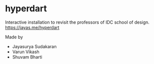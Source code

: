 # hyperdart

Interactive installation to revisit the professors of IDC school of design.
https://jayas.me/hyperdart

Made by
- Jayasurya Sudakaran
- Varun Vikash
- Shuvam Bharti

